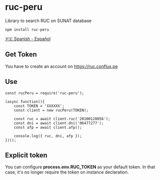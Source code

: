 # ruc-peru

Library to search RUC on SUNAT database

```
npm install ruc-peru
```

[🇵🇪 Spanish - Español](https://github.com/confluxpe/ruc-peru/blob/main/README.ES.md)

## Get Token

You have to create an account on https://ruc.conflux.pe

## Use

```
const rucPeru = require('ruc-peru');

(async function(){
	const TOKEN = 'XXXXXX';
	const client = new rucPeru(TOKEN);

	const ruc = await client.ruc('20100128056');
	const dni = await client.dni('06477277');
	const afp = await client.afp();

	console.log({ ruc, dni, afp });
})();
```

## Explicit token

You can configure **process.env.RUC_TOKEN** as your default token. In that case, it's no longer require the token on instance declaration.
